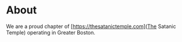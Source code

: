 About
=====
We are a proud chapter of [https://thesatanictemple.com](The Satanic Temple) operating in Greater Boston.
